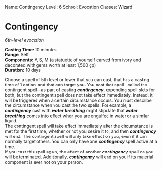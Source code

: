 Name: Contingency
Level: 6
School: Evocation
Classes: Wizard

# Contingency 
_6th-level evocation_ 

**Casting Time:** 10 minutes    
**Range:** Self    
**Components:** V, S, M (a statuette of yourself carved from ivory and decorated with gems worth at least 1,500 gp)    
**Duration:** 10 days 

Choose a spell of 5th level or lower that you can cast, that has a casting time of 1 action, and that can target you. You cast that spell--called the contingent spell--as part of casting **_contingency_**, expending spell slots for both, but the contingent spell does not take effect immediately. Instead, it will be triggered when a certain circumstance occurs. You must describe the circumstance when you cast the two spells. For example, a **_contingency_** cast with **_water breathing_** might stipulate that **_water breathing_** comes into effect when you are engulfed in water or a similar liquid.    
The contingent spell will take effect immediately after the circumstance is met for the first time, whether or not you desire it to, and then **_contingency_** will end. The contingent spell will only take effect on you, even if it can normally target others. You can only have one **_contingency_** spell active at a time.    
If you cast this spell again, the effect of another **_contingency_** spell on you will be terminated. Additionally, **_contingency_** will end on you if its material component is ever not on your person.